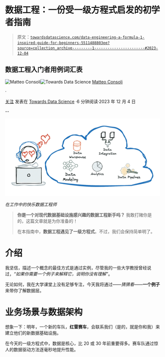 # 数据工程：一份受一级方程式启发的初学者指南

> 原文：[`towardsdatascience.com/data-engineering-a-formula-1-inspired-guide-for-beginners-5511488803ee?source=collection_archive---------1-----------------------#2023-12-04`](https://towardsdatascience.com/data-engineering-a-formula-1-inspired-guide-for-beginners-5511488803ee?source=collection_archive---------1-----------------------#2023-12-04)

## 数据工程入门者用例词汇表

[](https://matteo-consoli.medium.com/?source=post_page-----5511488803ee--------------------------------)![Matteo Consoli](https://matteo-consoli.medium.com/?source=post_page-----5511488803ee--------------------------------)[](https://towardsdatascience.com/?source=post_page-----5511488803ee--------------------------------)![Towards Data Science](https://towardsdatascience.com/?source=post_page-----5511488803ee--------------------------------) [Matteo Consoli](https://matteo-consoli.medium.com/?source=post_page-----5511488803ee--------------------------------)

·

[关注](https://medium.com/m/signin?actionUrl=https%3A%2F%2Fmedium.com%2F_%2Fsubscribe%2Fuser%2F3dda4e92359f&operation=register&redirect=https%3A%2F%2Ftowardsdatascience.com%2Fdata-engineering-a-formula-1-inspired-guide-for-beginners-5511488803ee&user=Matteo+Consoli&userId=3dda4e92359f&source=post_page-3dda4e92359f----5511488803ee---------------------post_header-----------) 发表在 [Towards Data Science](https://towardsdatascience.com/?source=post_page-----5511488803ee--------------------------------) ·6 分钟阅读·2023 年 12 月 4 日[](https://medium.com/m/signin?actionUrl=https%3A%2F%2Fmedium.com%2F_%2Fvote%2Ftowards-data-science%2F5511488803ee&operation=register&redirect=https%3A%2F%2Ftowardsdatascience.com%2Fdata-engineering-a-formula-1-inspired-guide-for-beginners-5511488803ee&user=Matteo+Consoli&userId=3dda4e92359f&source=-----5511488803ee---------------------clap_footer-----------)

--

[](https://medium.com/m/signin?actionUrl=https%3A%2F%2Fmedium.com%2F_%2Fbookmark%2Fp%2F5511488803ee&operation=register&redirect=https%3A%2F%2Ftowardsdatascience.com%2Fdata-engineering-a-formula-1-inspired-guide-for-beginners-5511488803ee&source=-----5511488803ee---------------------bookmark_footer-----------)![](img/07a6c325f61608f673752892fe443dea.png)

*在工作中的快乐数据工程师*

> **你是一个对现代数据基础设施感兴趣的数据工程新手吗？** 我敢打赌你是的，这篇文章就是为你准备的！
> 
> 在本指南中，**数据工程遇见了一级方程式**。不过，我们会保持简单明了。

# 介绍

我坚信，描述一个概念的最佳方式是通过实例，尽管我的一些大学教授曾经说过，*“如果你需要一个例子来解释它，说明你没有理解”*。

无论如何，我在大学课堂上没有足够专注，今天我将通过——*猜猜看*——**一个例子**来带你了解数据层。

# 业务场景与数据架构

想象一下：明年，一个新的车队，**红雷赛车**，会联系我们（是的，就是你和我）来建立他们的新数据基础设施。

在今天的一级方程式中，数据是核心，比 20 或 30 年前重要得多。赛车队通过惊人的数据驱动方法逐毫秒地提升性能。

